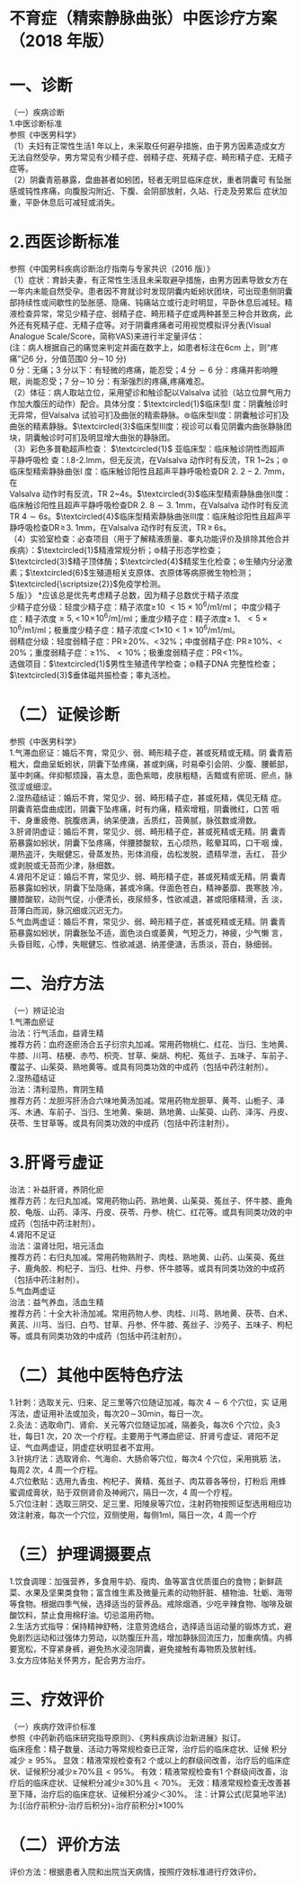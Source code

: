 # 不育症（精索静脉曲张）中医诊疗方案 （2018 年版）  
# 一、诊断  
（一）疾病诊断  
1.中医诊断标准  
参照《中医男科学》  
（1）夫妇有正常性生活1 年以上，未采取任何避孕措施，由于男方因素造成女方无法自然受孕，男方常见有少精子症、弱精子症、死精子症、畸形精子症、无精子症等。  
（2）阴囊青筋暴露，盘曲甚者如蚓团，轻者无明显临床症状，重者阴囊可 有坠胀感或钝性疼痛，向腹股沟附近、下腹、会阴部放射，久站、行走及劳累后 症状加重，平卧休息后可减轻或消失。  
# 2.西医诊断标准  
参照《中国男科疾病诊断治疗指南与专家共识（2016 版）》  
（1）症状：育龄夫妻，有正常性生活且未采取避孕措施，由男方因素导致女方在一年内未能自然受孕。患者因不育就诊时发现阴囊内蚯蚓状团块，可出现患侧阴囊部持续性或间歇性的坠胀感、隐痛、钝痛站立或行走时明显，平卧休息后减轻。精液检查异常，常见少精子症、弱精子症、畸形精子症或两种甚至三种合并致病，此外还有死精子症、无精子症等。对于阴囊疼痛者可用视觉模拟评分表(Visual Analogue Scale/Score，简称VAS)来进行半定量评估：  
(注：病人根据自己的痛觉来判定并画在数字上，如患者标注在6cm 上，则“疼痛”记6 分，分值范围0 分$\sim\!10$ 分)  
0 分：无痛；3 分以下：有轻微的疼痛，能忍受；4 分${\sim}6$ 分：疼痛并影响睡眠，尚能忍受；7 分$\sim\!10$ 分：有渐强烈的疼痛,疼痛难忍。  
（2）体征：病人取站立位，采用望诊和触诊配以Valsalva 试验（站立位屏气用力作加大腹压的动作）配合。具体分度：$\textcircled{1}$临床型I 度：阴囊触诊时无异常，但Valsalva 试验可扪及曲张的精索静脉。$\circledcirc$临床型Ⅱ度：阴囊触诊可扪及曲张的精素静脉。$\textcircled{3}$临床型Ⅲ度：视诊可以看见阴囊内曲张静脉团块，阴囊触诊时可扪及明显增大曲张的静脉团。  
（3）彩色多普勒超声检查： $\textcircled{1}$ 亚临床型：临床触诊阴性而超声平静呼吸检 查：l.8-2.lmm，但无反流，在Valsalva 动作时有反流，TR 1\~2s；$\circledcirc$临床型精索静脉曲张I 度：临床触诊阳性且超声平静呼吸检查DR $2.\ 2{-}2.\ 7\mathrm{mm}$，在  
Valsalva 动作时有反流，TR 2\~4s。$\textcircled{3}$临床型精索静脉曲张Ⅱ度：临床触诊阳性且超声平静呼吸检查DR $2.\ 8{\sim}3.\ 1\mathrm{mm}$，在Valsalva 动作时有反流TR $4{\sim}6s$。$\textcircled{4}$临床型精索静脉曲张Ⅲ度：临床触诊阳性且超声平静呼吸检查$\mathrm{DR}\!\geqslant\!3.\ \mathrm{1mm}$，在Valsalva 动作时有反流，$\mathrm{TR}\!\!\geqslant\!\!6\mathrm{s}$。  
（4）实验室检查：必查项目（用于了解精液质量、睾丸功能评价及排除其他合并疾病）：$\textcircled{1}$精液常规分析；$\circledcirc$精子形态学检查；$\textcircled{3}$精子顶体酶；$\textcircled{4}$精浆生化检查；$\circledast$生殖内分泌激素；$\textcircled{6}$生殖道相关支原体、衣原体等病原微生物检测；$\textcircled{\scriptsize{2}}$免疫学检测。  
5 版）》
\*应该总是优先考虑精子总数，因为精子总数优于精子浓度  
少精子症分级：轻度少精子症：精子浓度$\geqslant\!10$ ${<}15\times10^{6}/\mathrm{m}1$/ml； 中度少精子症：精子浓度${\geqslant}5,<\!10\!\times\!10^{6}/\mathrm{m}]$/ml；重度少精子症：精子浓度≥ $1$、${<}5\times10^{6}/\mathrm{m}1$/ml；极重度少精子症：精子浓度＜1×10${<}1\times10^{6}/\mathrm{m}1$/ml。  
弱精症分级：轻度弱精子症：$\mathrm{PR}\!\geqslant\!20\%$、$<\!32\%$；中度弱精子症: $\mathrm{PR}\!\geqslant\!10\%$、$<\!20\%$；重度弱精子症：$\geqslant\!1\%$、${<}10\%$；极重度弱精子症：$\mathrm{PR}\!<\!1\%$。  
选做项目：$\textcircled{1}$男性生殖遗传学检查；$\circledcirc$精子DNA 完整性检查；$\textcircled{3}$垂体磁共振检查；睾丸活检。  
# （二）证候诊断  
参照《中医男科学》  
1.气滞血瘀证：婚后不育，常见少、弱、畸形精子症，甚或死精或无精。阴 囊青筋粗大，盘曲呈蚯蚓状，阴囊下坠疼痛，甚或刺痛，时易牵引会阴、少腹、腰骶部，茎中刺痛。伴抑郁烦躁，喜太息，面色紫暗，皮肤粗糙，舌黯或有瘀斑、瘀点，脉弦涩或细涩。  
2.湿热蕴结证：婚后不育，常见少、弱、畸形精子症，甚或死精，偶见无精 症。阴囊青筋盘曲成团，阴囊下坠疼痛，时有灼痛，精索增粗，阴囊微红，口苦 咽干、身重疲倦、脘腹痞满，纳呆便溏，舌质红，苔黄腻，脉弦数或滑数。  
3.肝肾阴虚证：婚后不育，常见少、弱、畸形精子症，甚或死精或无精。阴 囊青筋暴露如蚓状，阴囊下坠疼痛，伴腰膝酸软，五心烦热，眩晕耳鸣，口干咽 燥，潮热盗汗，失眠健忘，骨蒸发热，形体消瘦，齿松发脱，遗精早泄，舌红， 苔少或剥脱或无苔而少津，脉细数。  
4.肾阳不足证：婚后不育，常见少、弱、畸形精子症，甚或死精或无精。阴 囊青筋暴露如蚓状，阴囊下坠隐痛，甚或冷痛。伴面色苍白，精神萎靡、畏寒肢 冷，腰膝酸软，动则气促，小便清长，夜尿频多，性欲减退，甚或阳痿精滑，舌 淡，苔薄白而润，脉沉细或沉迟无力。  
5.气血两虚证：婚后不育，常见少、弱、畸形精子症，甚或死精或无精。阴 囊青筋暴露如蚓状，阴囊胀坠不适，面色淡白或萎黄，气短乏力，神疲，少气懒 言，头昏目眩，心悸，失眠健忘、性欲减退、纳差便溏，舌质淡，苔白，脉细弱。  
# 二、治疗方法  
（一）辨证论治  
1.气滞血瘀证  
治法：行气活血，益肾生精  
推荐方药：血府逐瘀汤合五子衍宗丸加减。常用药物桃仁、红花、当归、生地黄、牛膝、川芎、桔梗、赤芍、枳壳、甘草、柴胡、枸杞、菟丝子、五味子、车前子、覆盆子、山茱萸、熟地黄等。或具有同类功效的中成药（包括中药注射剂）。  
2.湿热蕴结证  
治法：清利湿热，育阴生精  
推荐方药：龙胆泻肝汤合六味地黄汤加减。常用药物龙胆草、黄芩、山栀子、泽泻、木通、车前子、当归、生地黄、柴胡、熟地黄、山茱萸、山药、泽泻、丹皮、茯苓、生甘草等。或具有同类功效的中成药（包括中药注射剂）。  
# 3.肝肾亏虚证  
治法：补益肝肾，养阴化瘀  
推荐方药：左归丸加减。常用药物山药、熟地黄、山茱萸、菟丝子、怀牛膝、鹿角胶、龟版、山药、泽泻、丹皮、茯苓、丹参、桃仁、红花等。或具有同类功效的中成药（包括中药注射剂）。  
4.肾阳不足证  
治法：温肾壮阳，培元活血  
推荐方药：右归丸加减。常用药物熟附子、肉桂、熟地黄、山药、山茱萸、菟丝子、鹿角胶、枸杞子、当归、杜仲、丹参、怀牛膝等。或具有同类功效的中成药（包括中药注射剂）。  
5.气血两虚证  
治法：益气养血，活血生精  
推荐方药：十全大补汤加减。常用药物人参、肉桂、川芎、熟地黄、茯苓、白术、黄芪、川芎、当归、白芍、甘草、丹参、怀牛膝、菟丝子、沙苑子、五味子、枸杞等。或具有同类功效的中成药（包括中药注射剂）。  
# （二）其他中医特色疗法  
1.针刺：选取关元、归来、足三里等穴位随证加减，每次 $4{\sim}6$  个穴位，实 证用泻法，虚证用补法或加灸，每次$20\!\sim\!30\mathrm{min}$，每日一次。  
2.灸法：选取命门、肾俞、关元等穴位随证加减，隔姜灸，每次6 个穴位，灸3 壮，每日1 次，20 次一个疗程。主要用于气滞血瘀证、肝肾亏虚证、肾阳不足证、气血两虚证，阴虚症状明显者不宜用。  
3.针挑疗法：选取肾俞、气海俞、大肠俞等穴位，每次4 个穴位，采用挑筋 法，每周2 次，4 周一个疗程。  
4.穴位敷贴：选用九香虫、枸杞子、黄精、菟丝子、肉苁蓉各等份，打粉后 用蜂蜜调成膏状，贴于双侧肾俞及神阙穴，隔日一次，4 周一个疗程。  
5.穴位注射：选取三阴交、足三里、阳陵泉等穴位，注射药物按照证型选用相应功效注射液，每次一个穴位，双侧使用，每侧1ml，隔日一次，4 周一个疗  
# （三）护理调摄要点  
1.饮食调理：加强营养，多食用牛奶、瘦肉、鱼等富含优质蛋白的食物；新鲜蔬菜、水果及坚果类食物；富含维生素及微量元素的动物肝脏、植物油、牡蛎、海带等食物。根据四季气候，选择适当的营养品。戒除烟酒，少吃辛辣食物、咖啡及碳酸饮料，禁止食用棉籽油。切忌滥用药物。  
2.生活方式指导：保持精神舒畅，注意劳逸结合，选择适当运动量的锻炼方式，避免剧烈运动和过强体力劳动，以防腹压升高，增加静脉回流压力，加重病情。内裤要宽松，不穿紧身裤，避免热水浸泡阴囊，避免接触有毒物质及放射线。  
3.女方应体贴关怀男方，配合男方治疗。  
# 三、疗效评价  
（一）疾病疗效评价标准  
参照《中药新药临床研究指导原则》、《男科疾病诊治新进展》拟订。  
临床痊愈：精子数量、活动力等常规检查已正常，治疗后的临床症状、证候 积分减少${\geqslant}95\%$。 显效：精液常规检查有2 个或以上的群级间改善，治疗后的临床症状、证候积分减少$\geqslant\!70\%$且${<}95\%$。 有效：精液常规检查有1 个群级间改善，治疗后的临床症状、证候积分减少$\geqslant\!30\%$且${<}70\%$。 无效：精液常规检查无改善甚至下降，治疗后的临床症状、证候积分减少＜$30\%$。 注：计算公式(尼莫地平法)为:[(治疗前积分-治疗后积分)÷治疗前积分]$\times100\%$  
# （二）评价方法  
评价方法：根据患者入院和出院当天病情，按照疗效标准进行疗效评价。  
